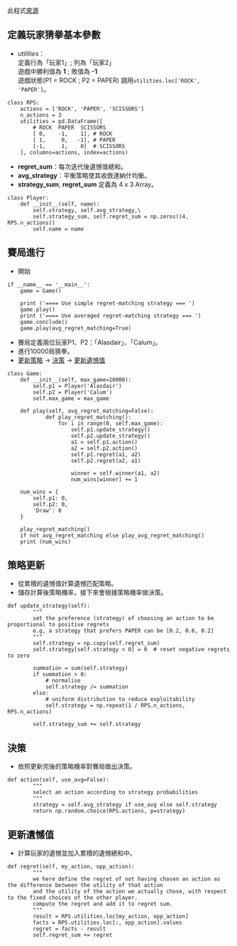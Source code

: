 
此程式[來源](https://gist.github.com/namoshizun/7a3b820b013f8e367e84c70b45af7c34)


## 定義玩家猜拳基本參數
* *utilities*：<br>
定義行為「玩家1」; 列為「玩家2」<br>
遊戲中勝利值為 **1** ; 敗值為 **-1** <br>
遊戲狀態(P1 = ROCK ; P2 = PAPER) 調用`utilities.loc['ROCK', 'PAPER']`。
```
class RPS:
    actions = ['ROCK', 'PAPER', 'SCISSORS']
    n_actions = 3
    utilities = pd.DataFrame([
        # ROCK  PAPER  SCISSORS
        [ 0,    -1,    1], # ROCK
        [ 1,     0,   -1], # PAPER
        [-1,     1,    0]  # SCISSORS
    ], columns=actions, index=actions)

```

* **regret_sum**：每次迭代後遺憾值總和。
* **avg_strategy**：平衡策略使其收斂達納什均衡。
* **strategy_sum**, **regret_sum** 定義為 4 x 3 Array。
```
class Player:
    def __init__(self, name):
        self.strategy, self.avg_strategy,\
        self.strategy_sum, self.regret_sum = np.zeros((4, RPS.n_actions))
        self.name = name
```

## 賽局進行
* 開始
```
if __name__ == '__main__':
    game = Game()

    print ('==== Use simple regret-matching strategy === ')
    game.play()
    print ('==== Use averaged regret-matching strategy === ')
    game.conclude()
    game.play(avg_regret_matching=True)
```

* 賽局定義兩位玩家P1、P2：「Alasdair」、「Calum」。
* 進行10000局猜拳。
* [更新策略](#更新策略) -> [決策](#決策) -> [更新遺憾值](#更新遺憾值)
```
class Game:
    def __init__(self, max_game=10000):
        self.p1 = Player('Alasdair')
        self.p2 = Player('Calum')
        self.max_game = max_game

    def play(self, avg_regret_matching=False):
            def play_regret_matching():
                for i in range(0, self.max_game):
                    self.p1.update_strategy()
                    self.p2.update_strategy()
                    a1 = self.p1.action()
                    a2 = self.p2.action()
                    self.p1.regret(a1, a2)
                    self.p2.regret(a2, a1)

                    winner = self.winner(a1, a2)
                    num_wins[winner] += 1
    
    num_wins = {
        self.p1: 0,
        self.p2: 0,
        'Draw': 0
    }

    play_regret_matching() 
    if not avg_regret_matching else play_avg_regret_matching()
    print (num_wins)
```

## 策略更新
* 從累積的遺憾值計算遺憾匹配策略。
* 儲存計算後策略機率，接下來會根據策略機率做決策。
```
def update_strategy(self):
        """
        set the preference (strategy) of choosing an action to be proportional to positive regrets
        e.g, a strategy that prefers PAPER can be [0.2, 0.6, 0.2]
        """
        self.strategy = np.copy(self.regret_sum)
        self.strategy[self.strategy < 0] = 0  # reset negative regrets to zero

        summation = sum(self.strategy)
        if summation > 0:
            # normalise
            self.strategy /= summation
        else:
            # uniform distribution to reduce exploitability
            self.strategy = np.repeat(1 / RPS.n_actions, RPS.n_actions)

        self.strategy_sum += self.strategy

```

## 決策
* 依照更新完後的策略機率對賽局做出決策。
```
def action(self, use_avg=False):
        """
        select an action according to strategy probabilities
        """
        strategy = self.avg_strategy if use_avg else self.strategy
        return np.random.choice(RPS.actions, p=strategy)
```

## 更新遺憾值
* 計算玩家的遺憾並加入累積的遺憾總和中。
```
def regret(self, my_action, opp_action):
        """
        we here define the regret of not having chosen an action as the difference between the utility of that action
        and the utility of the action we actually chose, with respect to the fixed choices of the other player.
        compute the regret and add it to regret sum.
        """
        result = RPS.utilities.loc[my_action, opp_action]
        facts = RPS.utilities.loc[:, opp_action].values
        regret = facts - result
        self.regret_sum += regret
```